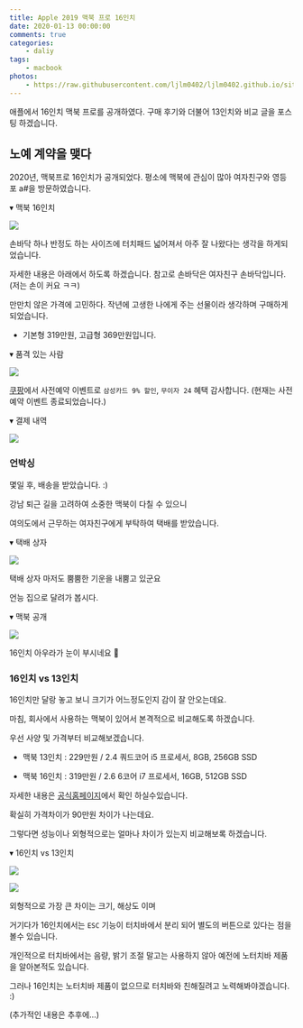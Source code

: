 ```yaml
---
title: Apple 2019 맥북 프로 16인치
date: 2020-01-13 00:00:00
comments: true
categories:
    - daliy
tags:
    - macbook
photos:
    - https://raw.githubusercontent.com/ljlm0402/ljlm0402.github.io/site-images/macbook/logo.jpeg
---
```


애플에서 16인치 맥북 프로를 공개하였다. 구매 후기와 더불어 13인치와 비교 글을 포스팅 하겠습니다.

<!-- more -->

## 노예 계약을 맺다

2020년, 맥북프로 16인치가 공개되었다. 평소에 맥북에 관심이 많아 여자친구와 영등포 a#을 방문하였습니다.

▾ 맥북 16인치

![](https://raw.githubusercontent.com/ljlm0402/ljlm0402.github.io/site-images/macbook/1.jpeg)

손바닥 하나 반정도 하는 사이즈에 터치패드 넓어져서 아주 잘 나왔다는 생각을 하게되었습니다.

자세한 내용은 아래에서 하도록 하겠습니다. 참고로 손바닥은 여자친구 손바닥입니다. (저는 손이 커요 ㅋㅋ)

만만치 않은 가격에 고민하다. 작년에 고생한 나에게 주는 선물이라 생각하며 구매하게 되었습니다.

* 기본형 319만원, 고급형 369만원입니다. 

▾ 품격 있는 사람

![](https://raw.githubusercontent.com/ljlm0402/ljlm0402.github.io/site-images/macbook/2.jpeg)

[쿠팡](https://www.coupang.com/vp/products/1066005124?itemId=2012781732&sourceType=share&shareChannel=kakaoTalk&isAddedCart=)에서 사전예약 이벤트로 `삼성카드 9% 할인`, `무이자 24` 혜택 감사합니다. (현재는 사전예약 이벤트 종료되었습니다.)

▾ 결제 내역

![](https://raw.githubusercontent.com/ljlm0402/ljlm0402.github.io/site-images/macbook/3.jpeg)

### 언박싱

몇일 후, 배송을 받았습니다. :)

강남 퇴근 길을 고려하여 소중한 맥북이 다칠 수 있으니 

여의도에서 근무하는 여자친구에게 부탁하여 택배를 받았습니다.

▾ 택배 상자

![](https://raw.githubusercontent.com/ljlm0402/ljlm0402.github.io/site-images/macbook/4.jpeg)

택배 상자 마저도 뿜뿜한 기운을 내뿜고 있군요

언능 집으로 달려가 봅시다.

▾ 맥북 공개

![](https://raw.githubusercontent.com/ljlm0402/ljlm0402.github.io/site-images/macbook/5.jpeg)

16인치 아우라가 눈이 부시네요 🤩

### 16인치 vs 13인치

16인치만 달랑 놓고 보니 크기가 어느정도인지 감이 잘 안오는데요.

마침, 회사에서 사용하는 맥북이 있어서 본격적으로 비교해도록 하겠습니다.

우선 사양 및 가격부터 비교해보겠습니다.

* 맥북 13인치 : 229만원 / 2.4 쿼드코어 i5 프로세서, 8GB, 256GB SSD 

* 맥북 16인치 : 319만원 / 2.6 6코어 i7 프로세서, 16GB, 512GB SSD

자세한 내용은 [공식홈페이지](https://www.apple.com/kr/shop/buy-mac/macbook-pro)에서 확인 하실수있습니다.

확실히 가격차이가 90만원 차이가 나는데요. 

그렇다면 성능이나 외형적으로는 얼마나 차이가 있는지 비교해보록 하겠습니다.

▾ 16인치 vs 13인치

![](https://raw.githubusercontent.com/ljlm0402/ljlm0402.github.io/site-images/macbook/6.jpeg)

![](https://raw.githubusercontent.com/ljlm0402/ljlm0402.github.io/site-images/macbook/7.jpeg)

외형적으로 가장 큰 차이는 크기, 해상도 이며

거기다가 16인치에서는 `ESC` 기능이 터치바에서 분리 되어 별도의 버튼으로 있다는 점을 볼수 있습니다.

개인적으로 터치바에서는 음량, 밝기 조절 말고는 사용하지 않아 예전에 노터치바 제품을 알아본적도 있습니다.

그러나 16인치는 노터치바 제품이 없으므로 터치바와 친해질려고 노력해봐야겠습니다. :)

(추가적인 내용은 추후에...)
